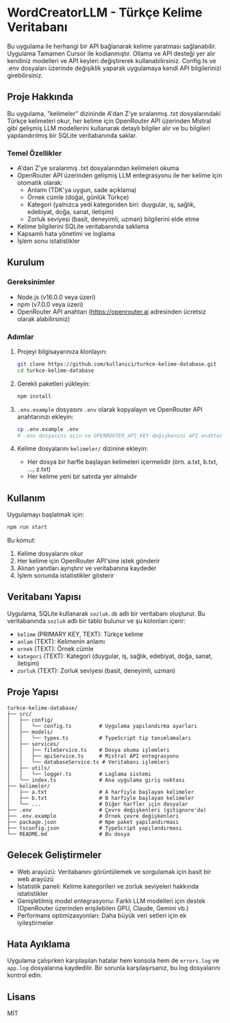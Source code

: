 # WordCreatorLLM - Türkçe Kelime Veritabanı

Bu uygulama ile herhangi bir API bağlanarak kelime yaratması sağlanabilir.
Uygulama Tamamen Cursor ile kodlanmıştır.
Ollama ve API desteği yer alır kendiniz modelleri ve API keyleri değiştirerek kullanabilirsiniz.
Config.ts ve .env dosyaları üzerinde değişiklik yaparak uygulamaya kendi API bilgilerinizi girebilirsiniz.
## Proje Hakkında

Bu uygulama, "kelimeler" dizininde A'dan Z'ye sıralanmış .txt dosyalarındaki Türkçe kelimeleri okur, her kelime için OpenRouter API üzerinden Mistral gibi gelişmiş LLM modellerini kullanarak detaylı bilgiler alır ve bu bilgileri yapılandırılmış bir SQLite veritabanında saklar.

### Temel Özellikler

- A'dan Z'ye sıralanmış .txt dosyalarından kelimeleri okuma
- OpenRouter API üzerinden gelişmiş LLM entegrasyonu ile her kelime için otomatik olarak:
  - Anlamı (TDK'ya uygun, sade açıklama)
  - Örnek cümle (doğal, günlük Türkçe)
  - Kategori (yalnızca yedi kategoriden biri: duygular, iş, sağlık, edebiyat, doğa, sanat, iletişim)
  - Zorluk seviyesi (basit, deneyimli, uzman) bilgilerini elde etme
- Kelime bilgilerini SQLite veritabanında saklama
- Kapsamlı hata yönetimi ve loglama
- İşlem sonu istatistikler

## Kurulum

### Gereksinimler

- Node.js (v16.0.0 veya üzeri)
- npm (v7.0.0 veya üzeri)
- OpenRouter API anahtarı (https://openrouter.ai adresinden ücretsiz olarak alabilirsiniz)

### Adımlar

1. Projeyi bilgisayarınıza klonlayın:
   ```bash
   git clone https://github.com/kullanici/turkce-kelime-database.git
   cd turkce-kelime-database
   ```

2. Gerekli paketleri yükleyin:
   ```bash
   npm install
   ```

3. `.env.example` dosyasını `.env` olarak kopyalayın ve OpenRouter API anahtarınızı ekleyin:
   ```bash
   cp .env.example .env
   # .env dosyasını açın ve OPENROUTER_API_KEY değişkenini API anahtarınızla güncelleyin
   ```

4. Kelime dosyalarını `kelimeler/` dizinine ekleyin:
   - Her dosya bir harfle başlayan kelimeleri içermelidir (örn. a.txt, b.txt, ..., z.txt)
   - Her kelime yeni bir satırda yer almalıdır

## Kullanım

Uygulamayı başlatmak için:

```bash
npm run start
```

Bu komut:
1. Kelime dosyalarını okur
2. Her kelime için OpenRouter API'sine istek gönderir
3. Alınan yanıtları ayrıştırır ve veritabanına kaydeder
4. İşlem sonunda istatistikler gösterir

## Veritabanı Yapısı

Uygulama, SQLite kullanarak `sozluk.db` adlı bir veritabanı oluşturur. Bu veritabanında `sozluk` adlı bir tablo bulunur ve şu kolonları içerir:

- `kelime` (PRIMARY KEY, TEXT): Türkçe kelime
- `anlam` (TEXT): Kelimenin anlamı
- `ornek` (TEXT): Örnek cümle
- `kategori` (TEXT): Kategori (duygular, iş, sağlık, edebiyat, doğa, sanat, iletişim)
- `zorluk` (TEXT): Zorluk seviyesi (basit, deneyimli, uzman)

## Proje Yapısı

```
turkce-kelime-database/
├── src/
│   ├── config/
│   │   └── config.ts         # Uygulama yapılandırma ayarları
│   ├── models/
│   │   └── types.ts          # TypeScript tip tanımlamaları
│   ├── services/
│   │   ├── fileService.ts    # Dosya okuma işlemleri
│   │   ├── apiService.ts     # Mistral API entegrasyonu
│   │   └── databaseService.ts # Veritabanı işlemleri
│   ├── utils/
│   │   └── logger.ts         # Loglama sistemi
│   └── index.ts              # Ana uygulama giriş noktası
├── kelimeler/
│   ├── a.txt                 # A harfiyle başlayan kelimeler
│   ├── b.txt                 # B harfiyle başlayan kelimeler
│   └── ...                   # Diğer harfler için dosyalar
├── .env                      # Çevre değişkenleri (gitignore'da)
├── .env.example              # Örnek çevre değişkenleri
├── package.json              # Npm paket yapılandırması
├── tsconfig.json             # TypeScript yapılandırması
└── README.md                 # Bu dosya
```

## Gelecek Geliştirmeler

- Web arayüzü: Veritabanını görüntülemek ve sorgulamak için basit bir web arayüzü
- İstatistik paneli: Kelime kategorileri ve zorluk seviyeleri hakkında istatistikler
- Genişletilmiş model entegrasyonu: Farklı LLM modelleri için destek (OpenRouter üzerinden erişilebilen GPU, Claude, Gemini vb.)
- Performans optimizasyonları: Daha büyük veri setleri için ek iyileştirmeler

## Hata Ayıklama

Uygulama çalışırken karşılaşılan hatalar hem konsola hem de `errors.log` ve `app.log` dosyalarına kaydedilir. Bir sorunla karşılaşırsanız, bu log dosyalarını kontrol edin.

## Lisans

MIT
